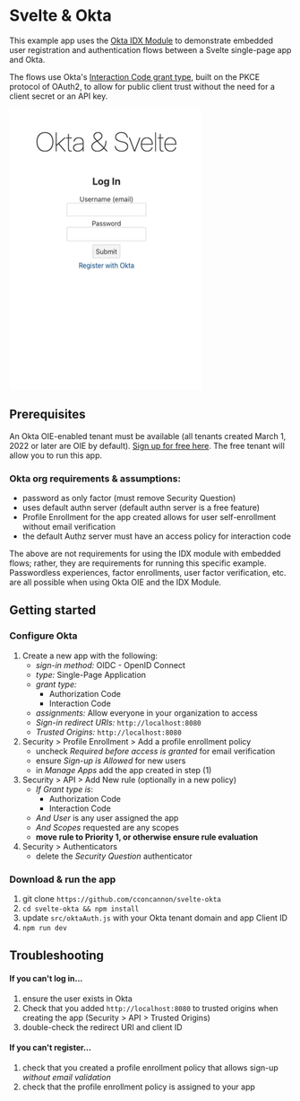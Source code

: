 # Svelte & Okta

This example app uses the [Okta IDX Module](https://github.com/okta/okta-auth-js/blob/master/docs/idx.md) to demonstrate embedded user registration and authentication flows between a Svelte single-page app and Okta.

The flows use Okta's [Interaction Code grant type](https://developer.okta.com/docs/concepts/interaction-code/#the-interaction-code-flow), built on the PKCE protocol of OAuth2, to allow for public client trust without the need for a client secret or an API key.

![](./okta-svelte-demo.GIF)

## Prerequisites

An Okta OIE-enabled tenant must be available (all tenants created March 1, 2022 or later are OIE by default). [Sign up for free here](https://developer.okta.com/signup/). The free tenant will allow you to run this app.

### Okta org requirements & assumptions:

- password as only factor (must remove Security Question)
- uses default authn server (default authn server is a free feature)
- Profile Enrollment for the app created allows for user self-enrollment without email verification
- the default Authz server must have an access policy for interaction code

The above are not requirements for using the IDX module with embedded flows; rather, they are requirements for running this specific example. Passwordless experiences, factor enrollments, user factor verification, etc. are all possible when using Okta OIE and the IDX Module.

## Getting started

### Configure Okta

1. Create a new app with the following:
    - *sign-in method:* OIDC - OpenID Connect
    - *type:* Single-Page Application
    - *grant type:* 
        - Authorization Code 
        - Interaction Code
    - *assignments:* Allow everyone in your organization to access
    - *Sign-in redirect URIs:* `http://localhost:8080`
    - *Trusted Origins:* `http://localhost:8080`
2. Security > Profile Enrollment > Add a profile enrollment policy
    - uncheck *Required before access is granted* for email verification
    - ensure *Sign-up is Allowed* for new users
    - in *Manage Apps* add the app created in step (1)
3. Security > API > Add New rule (optionally in a new policy)
    - *If Grant type is*:
        - Authorization Code
        - Interaction Code
    - *And User* is any user assigned the app
    - *And Scopes* requested are any scopes
    - **move rule to Priority 1, or otherwise ensure rule evaluation**
4. Security > Authenticators
    - delete the *Security Question* authenticator

### Download & run the app

1. git clone `https://github.com/cconcannon/svelte-okta`
2. `cd svelte-okta && npm install`
3. update `src/oktaAuth.js` with your Okta tenant domain and app Client ID
4. `npm run dev`

## Troubleshooting

#### If you can't log in...

1. ensure the user exists in Okta
2. Check that you added `http://localhost:8080` to trusted origins when creating the app (Security > API > Trusted Origins)
3. double-check the redirect URI and client ID

#### If you can't register...

1. check that you created a profile enrollment policy that allows sign-up *without email validation*
2. check that the profile enrollment policy is assigned to your app